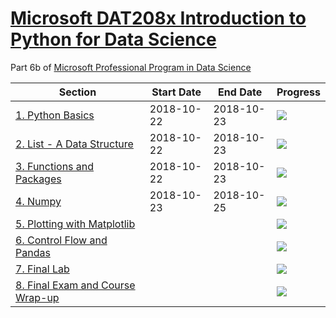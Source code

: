 # [Microsoft DAT208x Introduction to Python for Data Science](https://courses.edx.org/courses/course-v1:Microsoft+DAT208x+3T2018/course/#block-v1:Microsoft+DAT208x+3T2018+type@chapter+block@0f10a306d95945e886626db797e4b2f5)

Part 6b of [Microsoft Professional Program in Data Science](https://github.com/dylan-wu/Microsoft-Professional-Program-in-Data-Science)

| Section | Start Date | End Date | Progress |
|---------|------------|----------|----------|
| [1. Python Basics](1-python-basics.md) | 2018-10-22 | 2018-10-23 | ![](http://progressed.io/bar/100) |
| [2. List - A Data Structure](2-list-a-data-structure) | 2018-10-22 | 2018-10-23 | ![](http://progressed.io/bar/100) |
| [3. Functions and Packages](3-functions-and-packages) | 2018-10-22 | 2018-10-23 | ![](http://progressed.io/bar/100) |
| [4. Numpy](4-numpy) | 2018-10-23 | 2018-10-25 | ![](http://progressed.io/bar/100) |
| [5. Plotting with Matplotlib](5-plotting-with-matplotlib) |  |  | ![](http://progressed.io/bar/100) |
| [6. Control Flow and Pandas](6-control-flow-and-pandas) |  |  | ![](http://progressed.io/bar/100) |
| [7. Final Lab](7-final-lab) |  |  | ![](http://progressed.io/bar/0) |
| [8. Final Exam and Course Wrap-up](8-final-exam-and-course-wrap-up) |  |  | ![](http://progressed.io/bar/0) |
